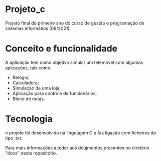 # Projeto_c
Projeto final do primeiro ano do curso de gestão e programação de sistemas informátios (06/2021).

# Conceito e funcionalidade #
A aplicação tem como objetivo simular um telemóvel com algumas aplicações, tais como:
  + Relógio;
  + Calculadora;
  + Simulação de uma loja;
  + Aplicação para controle de funcionários;
  + Bloco de notas.

# Tecnologia #
o projeto foi desenvolvido na linguagem C e faz ligação com ficheiros do tipo .txt.

Para mais informações aceder aos doujmentos presentes no diretório "docs" deste repositório.
